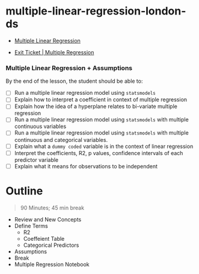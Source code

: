 # multiple-linear-regression-london-ds

* [Multiple Linear Regression](https://docs.google.com/presentation/d/1doUzui1xD73-Ejz4d9jIcljckeAZqlWX9ay93Z59y0k/edit?usp=sharing)

* [Exit Ticket | Multiple Regression](https://forms.gle/byBEQbJQvPSpnT7B9 )

### Multiple Linear Regression + Assumptions 

By the end of the lesson, the student should be able to:

* [ ] Run a multiple linear regression model using `statsmodels`
* [ ] Explain how to interpret a coefficient in context of multiple regression 
* [ ] Explain how the idea of a hyperplane relates to bi-variate multiple regression  
* [ ] Run a multiple linear regression model using `statsmodels` with multiple continuous variables 
* [ ] Run a multiple linear regression model using `statsmodels` with multiple continuous and categorical variables.
* [ ] Explain what a `dummy coded` variable is in the context of linear regression 
* [ ] Interpret the coefficients, R2, p values, confidence intervals of each predictor variable 
* [ ] Explain what it means for observations to be independent 

# Outline 

> 90 Minutes; 45 min break 

* Review and New Concepts	
* Define Terms
	* R2 
	* Coeffeient Table 
	* Categorical Predictors
* Assumptions
* Break
* Multiple Regression Notebook 
